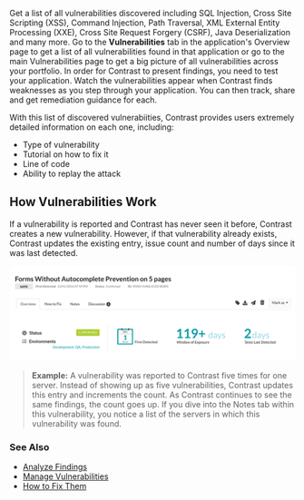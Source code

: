<!--
title: "Discover Vulnerabilities"
description: "Overview of discovering vulnerabilities"
tags: "user applications discover vulnerabilities quick start guide"
-->

Get a list of all vulnerabilities discovered including SQL Injection, Cross Site Scripting (XSS), Command Injection, Path Traversal, XML External Entity Processing (XXE), Cross Site Request Forgery (CSRF), Java Deserialization and many more. Go to the **Vulnerabilities** tab in the application's Overview page to get a list of all vulnerabilities found in that application or go to the main Vulnerabilities page to get a big picture of all vulnerabilities across your portfolio. In order for Contrast to present findings, you need to test your application. Watch the vulnerabilities appear when Contrast finds weaknesses as you step through your application. You can then track, share and get remediation guidance for each. 

With this list of discovered vulnerabiities, Contrast provides users extremely detailed information on each one, including: 

* Type of vulnerability
* Tutorial on how to fix it
* Line of code
* Ability to replay the attack

## How Vulnerabilities Work
If a vulnerability is reported and Contrast has never seen it before, Contrast creates a new vulnerability. However, if that vulnerability already exists, Contrast updates the existing entry, issue count and number of days since it was last detected.

<a href="assets/images/Application-vulnerabilities-tab.png" rel="lightbox" title="Vulnerability Details"><img class="thumbnail" src="assets/images/Application-vulnerabilities-tab.png"/></a>

>**Example:** A vulnerability was reported to Contrast five times for one server. Instead of showing up as five vulnerabilities, Contrast updates this entry and increments the count. As Contrast continues to see the same findings, the count goes up. If you dive into the Notes tab within this vulnerability, you notice a list of the servers in which this vulnerability was found.

### See Also
* [Analyze Findings](user_vulns.html#analyze)
* [Manage Vulnerabilities](user_vulns.html#manage)
* [How to Fix Them](user_vulns.html#remediate)
